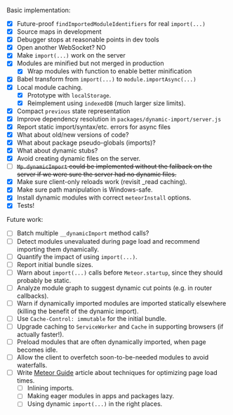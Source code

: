 Basic implementation:

- [x] Future-proof `findImportedModuleIdentifiers` for real `import(...)`
- [x] Source maps in development
- [x] Debugger stops at reasonable points in dev tools
- [x] Open another WebSocket? NO
- [x] Make `import(...)` work on the server
- [x] Modules are minified but not merged in production
  - [x] Wrap modules with function to enable better minification
- [x] Babel transform from `import(...)` to `module.importAsync(...)`
- [x] Local module caching.
  - [x] Prototype with `localStorage`.
  - [x] Reimplement using `indexedDB` (much larger size limits).
- [x] Compact `previous` state representation
- [x] Improve dependency resolution in `packages/dynamic-import/server.js`
- [x] Report static import/syntax/etc. errors for async files
- [x] What about old/new versions of code?
- [x] What about package pseudo-globals (imports)?
- [x] What about dynamic stubs?
- [x] Avoid creating dynamic files on the server.
- [ ] ~~`Mp.dynamicImport` could be implemented without the fallback on the server if we were sure the server had no dynamic files.~~
- [x] Make sure client-only reloads work (revisit _read caching).
- [x] Make sure path manipulation is Windows-safe.
- [x] Install dynamic modules with correct `meteorInstall` options.
- [x] Tests!

Future work:
- [ ] Batch multiple `__dynamicImport` method calls?
- [ ] Detect modules unevaluated during page load and recommend importing them dynamically.
- [ ] Quantify the impact of using `import(...)`.
- [ ] Report initial bundle sizes.
- [ ] Warn about `import(...)` calls before `Meteor.startup`, since they should probably be static.
- [ ] Analyze module graph to suggest dynamic cut points (e.g. in router callbacks).
- [ ] Warn if dynamically imported modules are imported statically elsewhere (killing the benefit of the dynamic import).
- [ ] Use `Cache-Control: immutable` for the initial bundle.
- [ ] Upgrade caching to `ServiceWorker` and `Cache` in supporting browsers (if actually faster!).
- [ ] Preload modules that are often dynamically imported, when page becomes idle.
- [ ] Allow the client to overfetch soon-to-be-needed modules to avoid waterfalls.
- [ ] Write [Meteor Guide](https://guide.meteor.com/) article about techniques for optimizing page load times.
  - [ ] Inlining imports.
  - [ ] Making eager modules in apps and packages lazy.
  - [ ] Using dynamic `import(...)` in the right places.
